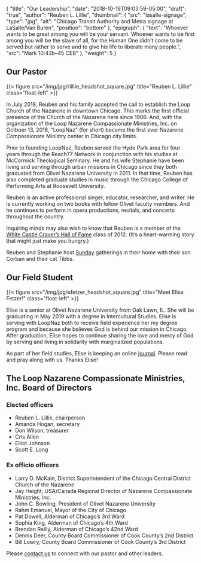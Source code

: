 {
	"title": "Our Leadership",
	"date": "2018-10-19T09:03:59-05:00",
	"draft": "true",
	"author": "Reuben L. Lillie",
	"thumbnail": {
	    "src": "lasalle-signage",
		"type": "jpg",
	    "alt": "Chicago Transit Authority and Metra signage at LaSalle/Van Buren",
		"position": "bottom"
	},
	"epigraph": {
		"text": "Whoever wants to be great among you will be your servant. Whoever wants to be first among you will be the slave of all, for the Human One didn’t come to be served but rather to serve and to give his life to liberate many people.",
		"src": "Mark 10:43b–45 CEB"
	},
	"weight": 5
}

## Our Pastor

{{< figure src="/img/jpg/rlillie_headshot_square.jpg" title="Reuben L. Lillie" class="float-left" >}}

In July 2018, Reuben and his family accepted the call to establish the Loop Church of the Nazarene in downtown Chicago. This marks the first official presence of the Church of the Nazarene here since 1906. And, with the organization of the Loop Nazarene Compassionate Ministries, Inc. on Octboer 13, 2018, “LoopNaz” (for short) became the first ever Nazarene Compassionate Ministry center in Chicago city limits.

Prior to founding LoopNaz, Reuben served the Hyde Park area for four years through the Reach77 Network in conjunction with his studies at McCormick Theological Seminary. He and his wife Stephanie have been living and serving through urban missions in Chicago since they both graduated from Olivet Nazarene University in 2011. In that time, Reuben has also completed graduate studies in music through the Chicago College of Performing Arts at Roosevelt University.

Reuben is an active professional singer, educator, researcher, and writer. He is currently working on two books with fellow Olivet faculty members. And he continues to perform in opera productions, recitals, and concerts throughout the country.

Inquiring minds may also wish to know that Reuben is a member of the [White Castle Craver’s Hall of Fame][white-castle] class of 2012. (It’s a heart-warming story that might just make you hungry.)

Reuben and Stephanie host [Sunday][sunday] gatherings in their home with their son Corban and their cat Tibbs.

## Our Field Student 

{{< figure src="/img/jpg/efetzer_headshot_square.jpg" title="Meet Elise Fetzer!" class="float-left" >}}

Elise is a senior at Olivet Nazarene University from Oak Lawn, IL. She will be graduating in May 2019 with a degree in Intercultural Studies. Elise is serving with LoopNaz both to receive field experience her my degree program and because she believes God is behind our mission in Chicago. After graduation, Elise hopes to continue sharing the love and mercy of God by serving and living in solidarity with marginalized populations.

As part of her field studies, Elise is keeping an online [journal][elise-author]. Please read and pray along with us. Thanks Elise!

## The Loop Nazarene Compassionate Ministries, Inc. Board of Directors

### Elected officers

* Reuben L. Lillie, chairperson
* Amanda Hogan, secretary
* Don Wilson, treasurer
* Cris Allen
* Elliot Johnson
* Scott E. Long

### Ex officio officers

* Larry D. McKain, District Superintendent of the Chicago Central District Church of the Nazarene
* Jay Height, USA/Canada Regional Director of Nazarene Compassionate Ministries, Inc.
* John C. Bowling, President of Olivet Nazarene University
* Rahm Emanuel, Mayor of the City of Chicago
* Pat Dowell, Alderman of Chicago’s 3rd Ward
* Sophia King, Alderman of Chicago’s 4th Ward
* Brendan Reilly, Alderman of Chicago’s 42nd Ward
* Dennis Deer, County Board Commissioner of Cook County’s 2nd District
* Bill Lowry, County Board Commissioner of Cook County’s 3rd District

Please [contact us][contact] to connect with our pastor and other leaders. 

[contact]: /contact/
[elise-author]: /authors/elise-fetzer/
[sunday]: /join/sunday/
[white-castle]: https://www.whitecastle.com/cravernation/chof?year=2012&craverid=17
